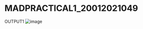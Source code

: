 # MADPRACTICAL1_20012021049
OUTPUT1
![image](https://user-images.githubusercontent.com/110885313/183584340-26423b1c-2820-443b-b44b-dc0dc222877d.png)
